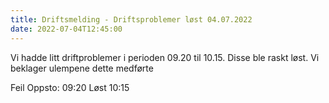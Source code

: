 ```yaml
---
title: Driftsmelding - Driftsproblemer løst 04.07.2022
date: 2022-07-04T12:45:00
---
```

Vi hadde litt driftproblemer i perioden 09.20 til 10.15. Disse ble raskt løst.
Vi beklager ulempene dette medførte

Feil Oppsto: 09:20 Løst 10:15 
